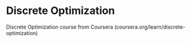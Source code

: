 # Discrete Optimization
Discrete Optimization course from Coursera (coursera.org/learn/discrete-optimization)
